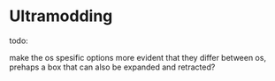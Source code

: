 # Ultramodding


todo:

make the os spesific options more evident that they differ between os, prehaps a box that can also be expanded and retracted?  